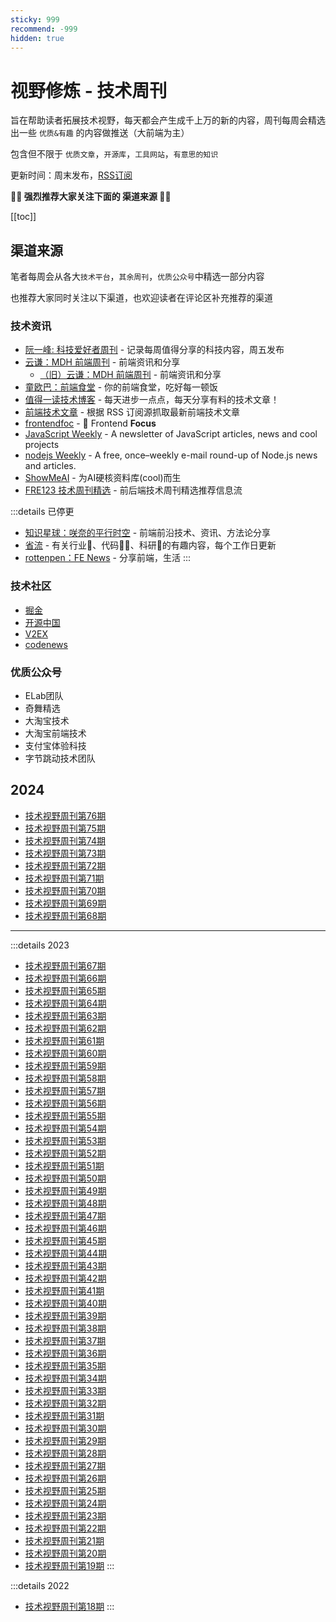 ```yaml
---
sticky: 999
recommend: -999
hidden: true
---
```


# 视野修炼 - 技术周刊

旨在帮助读者拓展技术视野，每天都会产生成千上万的新的内容，周刊每周会精选出一些 `优质&有趣` 的内容做推送（大前端为主）

包含但不限于 `优质文章`，`开源库`，`工具网站`，`有意思的知识`

更新时间：周末发布，[RSS订阅](https://sugarat.top/weekly.rss)

**💐💐 强烈推荐大家关注下面的 渠道来源 💐💐**

[[toc]]


## 渠道来源
笔者每周会从各大`技术平台`，`其余周刊`，`优质公众号`中精选一部分内容

也推荐大家同时关注以下渠道，也欢迎读者在评论区补充推荐的渠道

### 技术资讯
* [阮一峰: 科技爱好者周刊](https://www.ruanyifeng.com/blog/archives.html) - 记录每周值得分享的科技内容，周五发布
* [云谦：MDH 前端周刊](https://sorrycc.com/mdh/) - 前端资讯和分享
  * [（旧）云谦：MDH 前端周刊](https://mdhweekly.com/) - 前端资讯和分享
* [童欧巴：前端食堂](https://github.com/Geekhyt/weekly) - 你的前端食堂，吃好每一顿饭
* [值得一读技术博客](https://daily-blog.chlinlearn.top/) - 每天进步一点点，每天分享有料的技术文章！
* [前端技术文章](https://fed.chanceyu.com/) - 根据 RSS 订阅源抓取最新前端技术文章
* [frontendfoc](https://frontendfoc.us/issues) - 🚀 Frontend **Focus**
* [JavaScript Weekly](https://javascriptweekly.com/issues) - A newsletter of JavaScript articles, news and cool projects
* [nodejs Weekly](https://nodeweekly.com/issues) - A free, once–weekly e-mail round-up of Node.js news and articles.
* [ShowMeAI](https://juejin.cn/user/554605767047053/posts) - 为AI硬核资料库(cool)而生
* [FRE123 技术周刊精选](https://www.fre123.com/weekly) - 前后端技术周刊精选推荐信息流

:::details 已停更
* [知识星球：咲奈的平行时空](https://wx.zsxq.com/dweb2/index/group/15552285284822) - 前端前沿技术、资讯、方法论分享
* [省流](https://shengliu.tech/) - 有关行业📱、代码👨‍💻、科研🔬的有趣内容，每个工作日更新
* [rottenpen：FE News](https://rottenpen.zhubai.love/) - 分享前端，生活
:::

### 技术社区
* [掘金](https://juejin.cn/)
* [开源中国](https://www.oschina.net/)
* [V2EX](https://www.v2ex.com/)
* [codenews](https://codenews.cc/)

### 优质公众号
* ELab团队
* 奇舞精选
* 大淘宝技术
* 大淘宝前端技术
* 支付宝体验科技
* 字节跳动技术团队​


<!-- TODO：自动生成可翻页目录 -->
## 2024
* [技术视野周刊第76期](./2024-03-10.md)
* [技术视野周刊第75期](./2024-03-03.md)
* [技术视野周刊第74期](./2024-02-25.md)
* [技术视野周刊第73期](./2024-02-10.md)
* [技术视野周刊第72期](./2024-02-03.md)
* [技术视野周刊第71期](./2024-01-28.md)
* [技术视野周刊第70期](./2024-01-21.md)
* [技术视野周刊第69期](./2024-01-14.md)
* [技术视野周刊第68期](./2024-01-06.md)

---

:::details 2023
* [技术视野周刊第67期](./2023-12-24.md)
* [技术视野周刊第66期](./2023-12-17.md)
* [技术视野周刊第65期](./2023-12-10.md)
* [技术视野周刊第64期](./2023-12-03.md)
* [技术视野周刊第63期](./2023-11-26.md)
* [技术视野周刊第62期](./2023-11-19.md)
* [技术视野周刊第61期](./2023-11-12.md)
* [技术视野周刊第60期](./2023-11-05.md)
* [技术视野周刊第59期](./2023-10-29.md)
* [技术视野周刊第58期](./2023-10-22.md)
* [技术视野周刊第57期](./2023-10-15.md)
* [技术视野周刊第56期](./2023-10-06.md)
* [技术视野周刊第55期](./2023-09-24.md)
* [技术视野周刊第54期](./2023-09-17.md)
* [技术视野周刊第53期](./2023-09-10.md)
* [技术视野周刊第52期](./2023-09-02.md)
* [技术视野周刊第51期](./2023-08-27.md)
* [技术视野周刊第50期](./2023-08-20.md)
* [技术视野周刊第49期](./2023-08-12.md)
* [技术视野周刊第48期](./2023-08-04.md)
* [技术视野周刊第47期](./2023-07-28.md)
* [技术视野周刊第46期](./2023-07-22.md)
* [技术视野周刊第45期](./2023-07-14.md)
* [技术视野周刊第44期](./2023-07-07.md)
* [技术视野周刊第43期](./2023-07-02.md)
* [技术视野周刊第42期](./2023-06-16.md)
* [技术视野周刊第41期](./2023-06-09.md)
* [技术视野周刊第40期](./2023-06-02.md)
* [技术视野周刊第39期](./2023-05-26.md)
* [技术视野周刊第38期](./2023-05-19.md)
* [技术视野周刊第37期](./2023-05-12.md)
* [技术视野周刊第36期](./2023-05-05.md)
* [技术视野周刊第35期](./2023-04-28.md)
* [技术视野周刊第34期](./2023-04-21.md)
* [技术视野周刊第33期](./2023-04-14.md)
* [技术视野周刊第32期](./2023-04-07.md)
* [技术视野周刊第31期](./2023-03-31.md)
* [技术视野周刊第30期](./2023-03-24.md)
* [技术视野周刊第29期](./2023-03-17.md)
* [技术视野周刊第28期](./2023-03-10.md)
* [技术视野周刊第27期](./2023-03-03.md)
* [技术视野周刊第26期](./2023-02-24.md)
* [技术视野周刊第25期](./2023-02-17.md)
* [技术视野周刊第24期](./2023-02-10.md)
* [技术视野周刊第23期](./2023-02-02.md)
* [技术视野周刊第22期](./2023-01-26.md)
* [技术视野周刊第21期](./2023-01-20.md)
* [技术视野周刊第20期](./2023-01-13.md)
* [技术视野周刊第19期](./2023-01-06.md)
:::

:::details 2022

* [技术视野周刊第18期](./2022-12-30.md)
:::